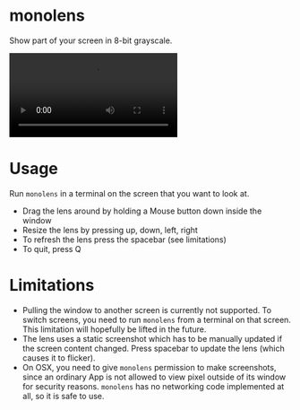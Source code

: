 # monolens

Show part of your screen in 8-bit grayscale.

![Click to watch demo](https://github.com/HDembinski/monolens/blob/main/demo.mov?raw=true)

# Usage

Run `monolens` in a terminal on the screen that you want to look at.

- Drag the lens around by holding a Mouse button down inside the window
- Resize the lens by pressing up, down, left, right
- To refresh the lens press the spacebar (see limitations)
- To quit, press Q

# Limitations

- Pulling the window to another screen is currently not supported. To switch screens,
  you need to run `monolens` from a terminal on that screen. This limitation will
  hopefully be lifted in the future.
- The lens uses a static screenshot which has to be manually updated if the screen
  content changed. Press spacebar to update the lens (which causes it to flicker).
- On OSX, you need to give `monolens` permission to make screenshots, since an ordinary
  App is not allowed to view pixel outside of its window for security reasons.
  `monolens` has no networking code implemented at all, so it is safe to use.
